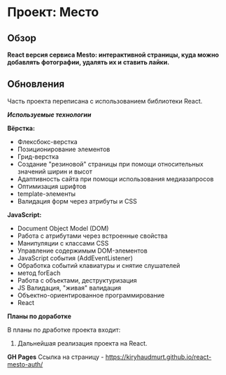# Проект: Место

## Обзор

__React версия сервиса Mesto: интерактивной страницы, куда можно добавлять фотографии, удалять их и ставить лайки.__

## Обновления

Часть проекта переписана c использованием библиотеки React.

***Используемые технологии***

__Вёрстка:__
* Флексбокс-верстка
* Позиционирование элементов
* Грид-верстка
* Создание "резиновой" страницы при помощи относительных значений ширин и высот
* Адаптивность сайта при помощи использования медиазапросов
* Оптимизация шрифтов
* template-элементы
* Валидация форм через атрибуты и CSS

__JavaScript:__
* Document Object Model (DOM)
* Работа с атрибутами через встроенные свойства
* Манипуляции с классами CSS
* Управление содержимым DOM-элементов
* JavaScript события (AddEventListener)
* Обработка событий клавиатуры и снятие слушателей
* метод forEach
* Работа с объектами, деструктуризация
* JS Валидация, "живая" валидация
* Объектно-ориентированное программирование
* React

**Планы по доработке**

В планы по дработке проекта входит:
1. Дальнейшая реализация проекта на React.

**GH Pages**
Ссылка на страницу - https://kiryhaudmurt.github.io/react-mesto-auth/